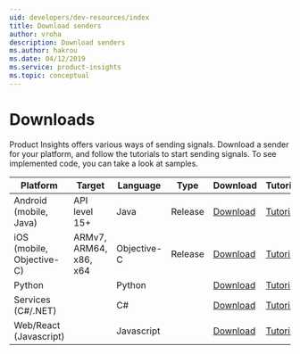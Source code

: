```yaml
---
uid: developers/dev-resources/index
title: Download senders
author: vroha
description: Download senders
ms.author: hakrou
ms.date: 04/12/2019
ms.service: product-insights
ms.topic: conceptual
---
```


# Downloads

Product Insights offers various ways of sending signals. Download a sender for your platform, and follow the tutorials to start sending signals. To see implemented code, you can take a look at samples. 

| Platform         | Target                 | Language  | Type  | Download | Tutorial | Sample | 
|------------------|------------------------|-----------|-------|----------|-------------|---------|
| Android (mobile, Java)         |API level 15+     |Java       |Release| [Download](https://github.com/Microsoft/AppCenter-SDK-Android)                                                | [Tutorial](xref:developers/downloads/android-java)  |[Sample](https://ariamediahost.blob.core.windows.net/sdk/ProductInsightsSamples/ProductInsightsAndroidSample.zip)|
| iOS (mobile, Objective-C) |ARMv7, ARM64, x86, x64  |Objective-C|Release| [Download](https://github.com/Microsoft/AppCenter-SDK-Apple/releases/latest)                                  | [Tutorial](xref:developers/downloads/ios-objc)      |[Sample](https://ariamediahost.blob.core.windows.net/sdk/ProductInsightsSamples/ProductInsightsiOSSample.zip)|
| Python           |                        |Python     |       | [Download](https://ariamediahost.blob.core.windows.net/sdk/ProductInsightsSenders/product_insights-2.0.0.egg) | [Tutorial](xref:developers/downloads/python)        |[Sample](https://ariamediahost.blob.core.windows.net/sdk/ProductInsightsSamples/ProductInsightsPythonSample.py)|
| Services (C#/.NET)|                       |C#         |       | [Download](https://www.nuget.org/packages/Microsoft.ApplicationInsights/)                                     | [Tutorial](xref:developers/downloads/dotnet)        |[Sample](https://ariamediahost.blob.core.windows.net/sdk/ProductInsightsSamples/ProductInsightsDotNetSample.zip)|
| Web/React (Javascript)        |                        |Javascript |       | [Download](https://1dsjssdk.blob.core.windows.net/scripts/latest/ms.analytics-1-beta.js)                      | [Tutorial](xref:developers/downloads/js)            |[Sample](https://ariamediahost.blob.core.windows.net/sdk/ProductInsightsSamples/ProductInsightsJavascriptSample.zip)|
